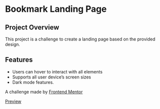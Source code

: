 # Bookmark Landing Page

## Project Overview

This project is a challenge to create a landing page based on the provided design.

## Features

- Users can hover to interact with all elements
- Supports all user device’s screen sizes
- Dark mode features.

A challenge made by [Frontend Mentor](https://www.frontendmentor.io/challenges/bookmark-landing-page-5d0b588a9edda32581d29158)

[Preview](https://fm-bookmark-landing-page2-8ku51t2k3-samitatts-projects.vercel.app/)
